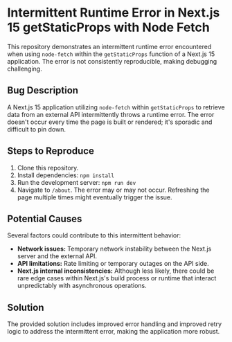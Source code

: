 # Intermittent Runtime Error in Next.js 15 getStaticProps with Node Fetch

This repository demonstrates an intermittent runtime error encountered when using `node-fetch` within the `getStaticProps` function of a Next.js 15 application.  The error is not consistently reproducible, making debugging challenging.

## Bug Description

A Next.js 15 application utilizing `node-fetch` within `getStaticProps` to retrieve data from an external API intermittently throws a runtime error. The error doesn't occur every time the page is built or rendered; it's sporadic and difficult to pin down.

## Steps to Reproduce

1. Clone this repository.
2. Install dependencies: `npm install`
3. Run the development server: `npm run dev`
4. Navigate to `/about`. The error may or may not occur. Refreshing the page multiple times might eventually trigger the issue.

## Potential Causes

Several factors could contribute to this intermittent behavior:

* **Network issues:** Temporary network instability between the Next.js server and the external API.
* **API limitations:** Rate limiting or temporary outages on the API side.
* **Next.js internal inconsistencies:** Although less likely, there could be rare edge cases within Next.js's build process or runtime that interact unpredictably with asynchronous operations.

## Solution

The provided solution includes improved error handling and improved retry logic to address the intermittent error, making the application more robust.